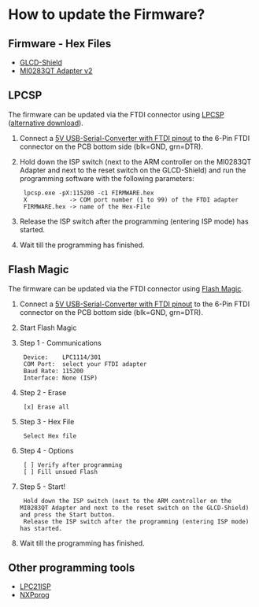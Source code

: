# How to update the Firmware?

## Firmware - Hex Files
* [GLCD-Shield](https://raw.github.com/watterott/MI0283QT-Adapter/master/fw/update_guide/fw_glcdshield.hex)
* [MI0283QT Adapter v2](https://raw.github.com/watterott/MI0283QT-Adapter/master/fw/update_guide/fw_mi0283qt9.hex)


## LPCSP
The firmware can be updated via the FTDI connector using [LPCSP](http://elm-chan.org/works/sp78k/report_e.html)
([alternative download](https://raw.github.com/watterott/MI0283QT-Adapter/master/fw/update_guide/lpcsp.zip)).

1. Connect a [5V USB-Serial-Converter with FTDI pinout](http://www.watterott.com/en/FTDI-Breakout-Reloaded-V11) to the 6-Pin FTDI connector on the PCB bottom side (blk=GND, grn=DTR).

2. Hold down the ISP switch (next to the ARM controller on the MI0283QT Adapter and next to the reset switch on the GLCD-Shield) and run the programming software with the following parameters:

        lpcsp.exe -pX:115200 -c1 FIRMWARE.hex
        X            -> COM port number (1 to 99) of the FTDI adapter
        FIRMWARE.hex -> name of the Hex-File

3. Release the ISP switch after the programming (entering ISP mode) has started.

4. Wait till the programming has finished.


## Flash Magic
The firmware can be updated via the FTDI connector using [Flash Magic](http://www.flashmagictool.com).

1. Connect a [5V USB-Serial-Converter with FTDI pinout](http://www.watterott.com/en/FTDI-Breakout-Reloaded-V11) to the 6-Pin FTDI connector on the PCB bottom side (blk=GND, grn=DTR).

2. Start Flash Magic

3. Step 1 - Communications

        Device:    LPC1114/301
        COM Port:  select your FTDI adapter
        Baud Rate: 115200
        Interface: None (ISP)

4. Step 2 - Erase

        [x] Erase all

5. Step 3 - Hex File

        Select Hex file

6. Step 4 - Options

        [ ] Verify after programming
        [ ] Fill unsued Flash

7. Step 5 - Start!

        Hold down the ISP switch (next to the ARM controller on the MI0283QT Adapter and next to the reset switch on the GLCD-Shield) and press the Start button.
        Release the ISP switch after the programming (entering ISP mode) has started.

8. Wait till the programming has finished.


## Other programming tools
* [LPC21ISP](http://sourceforge.net/projects/lpc21isp/)
* [NXPprog](http://sourceforge.net/projects/nxpprog/)
